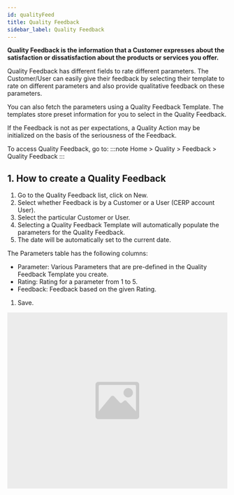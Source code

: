 ```yaml
---
id: qualityFeed
title: Quality Feedback
sidebar_label: Quality Feedback
---
```


**Quality Feedback is the information that a Customer expresses about the satisfaction or dissatisfaction about the products or services you offer.**

Quality Feedback has different fields to rate different parameters. The Customer/User can easily give their feedback by selecting their template to rate on different parameters and also provide qualitative feedback on these parameters.

You can also fetch the parameters using a Quality Feedback Template. The templates store preset information for you to select in the Quality Feedback.

If the Feedback is not as per expectations, a Quality Action may be initialized on the basis of the seriousness of the Feedback.

To access Quality Feedback, go to:
:::note
Home > Quality > Feedback > Quality Feedback
:::

## 1. How to create a Quality Feedback

1. Go to the Quality Feedback list, click on New.
1. Select whether Feedback is by a Customer or a User (CERP account User).
1. Select the particular Customer or User.
1. Selecting a Quality Feedback Template will automatically populate the parameters for the Quality Feedback.
1. The date will be automatically set to the current date.

The Parameters table has the following columns:

- Parameter: Various Parameters that are pre-defined in the Quality Feedback Template you create.
- Rating: Rating for a parameter from 1 to 5.
- Feedback: Feedback based on the given Rating.

1. Save.

![image](images/image.jpg)
